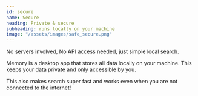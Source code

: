 ```yaml
---
id: secure
name: Secure
heading: Private & secure
subheading: runs locally on your machine 
image: "/assets/images/safe_secure.png"
---
```


No servers involved, No API access needed, just simple local search.

Memory is a desktop app that stores all data locally on your machine. This keeps your data private and only accessible by you.

This also makes search super fast and works even when you are not connected to the internet! 